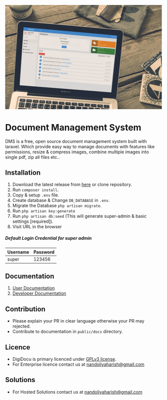 ![image](public/docs/.gitbook/assets/digidocu_mokup.jpg)
# Document Management System
DMS is a free, open source document management system built with laravel. Which provide easy way to 
manage documents with features like permissions, resize & compress images, combine multiple images into single pdf, 
zip all files etc..

## Installation
1. Download the latest release from [here](https://github.com/fauziabd26/document-management-system.git) or clone repository.
2. Run `composer install`.
3. Copy & setup `.env` file.
4. Create database & Change `DB_DATABASE` in `.env`.
5. Migrate the Database `php artisan migrate`.
6. Run `php artisan key:generate`
7. Run `php artisan db:seed` (This will generate super-admin & basic settings [required]).
8. Visit URL in the browser

##### Default Login Credential for super admin
| Username | Password |
|----------|----------|
| super    | 123456   |

## Documentation
1. [User Documentation](https://nandoliyaharish.gitbook.io/digidocu/user)
2. [Developer Documentation](https://nandoliyaharish.gitbook.io/digidocu/dev)

## Contribution
 - Please explain your PR in clear language otherwise your PR may rejected.
 - Contribute to documentation in `public/docs` directory. 
 
## Licence
  - DigiDocu is primary licenced under [GPLv3 license](https://github.com/harish81/digidocu/blob/master/LICENSE).
  - For Enterprise licence contact us at [nandoliyaharish@gmail.com](mailto:nandoliyaharish@gmail.com) 

## Solutions
 - For Hosted Solutions contact us at [nandoliyaharish@gmail.com](mailto:nandoliyaharish@gmail.com)
